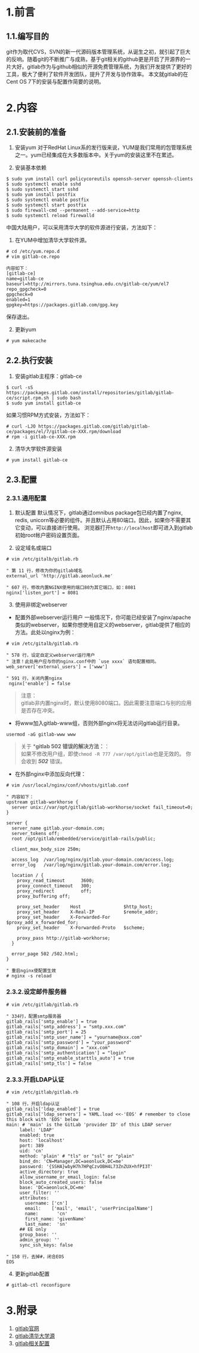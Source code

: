 # 1.前言
## 1.1.编写目的
git作为取代CVS，SVN的新一代源码版本管理系统，从诞生之初，就引起了巨大的反响。随着git的不断推广与成熟，基于git相关的github更是开启了开源界的一片大好。gitlab作为与github相似的开源免费管理系统，为我们开发提供了更好的工具，极大了便利了软件开发团队，提升了开发与协作效率。
本文就gitlab的在Cent OS 7下的安装与配置作简要的说明。

# 2.内容
## 2.1.安装前的准备
1. 安装yum
对于RedHat Linux系的发行版来说，YUM是我们常用的包管理系统之一。yum已经集成在大多数版本中。关于yum的安装这里不在累述。

2. 安装基本依赖
```shell
$ sudo yum install curl policycoreutils openssh-server openssh-clients
$ sudo systemctl enable sshd
$ sudo systemctl start sshd
$ sudo yum install postfix
$ sudo systemctl enable postfix
$ sudo systemctl start postfix
$ sudo firewall-cmd --permanent --add-service=http
$ sudo systemctl reload firewalld
```

中国大陆用户，可以采用清华大学的软件源进行安装，方法如下：
1. 在YUM中增加清华大学软件源。
```shell
# cd /etc/yum.repo.d
# vim gitlab-ce.repo

内容如下：
[gitlab-ce]
name=gitlab-ce
baseurl=http://mirrors.tuna.tsinghua.edu.cn/gitlab-ce/yum/el7
repo_gpgcheck=0
gpgcheck=0
enabled=1
gpgkey=https://packages.gitlab.com/gpg.key
```
保存退出。

2. 更新yum
```shell
# yum makecache
```

## 2.2.执行安装
1. 安装gitlab主程序：gitlab-ce
```shell
$ curl -sS https://packages.gitlab.com/install/repositories/gitlab/gitlab-ce/script.rpm.sh | sudo bash
$ sudo yum install gitlab-ce
``` 
如果习惯RPM方式安装，方法如下：
```shell
# curl -LJO https://packages.gitlab.com/gitlab/gitlab-ce/packages/el/7/gitlab-ce-XXX.rpm/download
# rpm -i gitlab-ce-XXX.rpm
```

2. 清华大学软件源安装
```shell
# yum install gitlab-ce
```

## 2.3.配置
### 2.3.1.通用配置
1. 默认配置
默认情况下，gitlab通过omnibus package包已经内置了nginx, redis, unicorn等必要的组件。并且默认占用80端口。因此，如果你不需要其它变动，可以直接进行使用。
浏览器打开`http://localhost`即可进入到gitlab初始root帐户密码设置页面。

2. 设定域名或端口
```shell
# vim /etc/gitalb/gitlab.rb

" 第 11 行，修改为你的gitlab域名
external_url 'http://gitlab.aeonluck.me'

" 607 行，修改内置NGINX使用的端口80为其它端口，如：8081
nginx['listen_port'] = 8081
```

3. 使用非绑定webserver
- 配置外部webserver运行用户
一般情况下，你可能已经安装了nginx/apache类似的webserver，如果你想使用自定义的webserver，gitlab提供了相应的方法。此处以nginx为例：
```shell
# vim /etc/gitalb/gitlab.rb

" 578 行，设定自定义webserver运行用户
" 注意！此处用户应与你的nginx.conf中的 `use xxxx` 语句配置相同。
web_server['external_users'] = ['www']

" 591 行，关闭内置nginx
 nginx['enable'] = false
```

> 注意：  
> gitlab非内置nginx时，默认使用8080端口。因此需要注意端口与别的应用是否存在冲突。

- 将www加入gitlab-www组，否则外部nginx将无法访问gitlab运行目录。
```
usermod -aG gitlab-www www
```

> 关于 ***gitlab 502 错误的解决方法：**：  
> 如果不修改用户组，即使`chmod -R 777 /var/opt/gitlab`也是无效的。
> 你会收到 ***502*** 错误。

- 在外部nginx中添加反向代理：
```
# vim /usr/local/nginx/conf/vhosts/gitlab.conf

" 内容如下：
upstream gitlab-workhorse {
  server unix://var/opt/gitlab/gitlab-workhorse/socket fail_timeout=0;
}

server {
  server_name gitlab.your-domain.com;
  server_tokens off;
  root /opt/gitlab/embedded/service/gitlab-rails/public;

  client_max_body_size 250m;

  access_log  /var/log/nginx/gitlab.your-domain.com/access.log;
  error_log   /var/log/nginx/gitlab.your-domain.com/error.log;

  location / {
    proxy_read_timeout      3600;
    proxy_connect_timeout   300;
    proxy_redirect          off;
    proxy_buffering off;

    proxy_set_header    Host                $http_host;
    proxy_set_header    X-Real-IP           $remote_addr;
    proxy_set_header    X-Forwarded-For     $proxy_add_x_forwarded_for;
    proxy_set_header    X-Forwarded-Proto   $scheme;

    proxy_pass http://gitlab-workhorse;
  }

  error_page 502 /502.html;
}

" 重启nginx使配置生效
# nginx -s reload
```

### 2.3.2.设定邮件服务器
```shell
# vim /etc/gitlab/gitlab.rb

" 334行，配置smtp服务器
gitlab_rails['smtp_enable'] = true
gitlab_rails['smtp_address'] = "smtp.xxx.com"
gitlab_rails['smtp_port'] = 25
gitlab_rails['smtp_user_name'] = "yourname@xxx.com"
gitlab_rails['smtp_password'] = "your_password"
gitlab_rails['smtp_domain'] = "xxx.com"
gitlab_rails['smtp_authentication'] = "login"
gitlab_rails['smtp_enable_starttls_auto'] = true
gitlab_rails['smtp_tls'] = false

```

### 2.3.3.开启LDAP认证
```shell
# vim /etc/gitlab/gitlab.rb

" 108 行，开启ldap认证
gitlab_rails['ldap_enabled'] = true
gitlab_rails['ldap_servers'] = YAML.load <<-'EOS' # remember to close this block with 'EOS' below
main: # 'main' is the GitLab 'provider ID' of this LDAP server
     label: 'LDAP'
     enabled: true
     host: 'localhost'
     port: 389
     uid: 'cn'
     method: 'plain' # "tls" or "ssl" or "plain"
     bind_dn: 'CN=Manager,DC=aeonluck,DC=me'
     password: '{SSHA}wbyH7h7HPqCzvOBH4L73ZnZUX+hfPI3T'
     active_directory: true
     allow_username_or_email_login: false 
     block_auto_created_users: false
     base: 'DC=aeonluck,DC=me'
     user_filter: ''
     attributes:
       username: ['cn']
       email:    ['mail', 'email', 'userPrincipalName']
       name:       'cn'
       first_name: 'givenName'
       last_name:  'sn'
     ## EE only
     group_base: ''
     admin_group: ''
     sync_ssh_keys: false

" 158 行，去掉#，闭合EOS
EOS
```

4. 更新gitlab配置
```shell
# gitlab-ctl reconfigure
```

# 3.附录
1. [gitlab官网](https://about.gitlab.com/downloads/)
2. [gitlab清华大学源](https://mirror.tuna.tsinghua.edu.cn/help/gitlab-ce/)   
3. [gitlab相关配置](https://gitlab.com/gitlab-org/omnibus-gitlab/blob/master/doc/settings/nginx.md#setting-the-nginx-listen-port)
